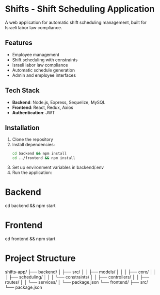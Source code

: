 # Shifts - Shift Scheduling Application

A web application for automatic shift scheduling management, built for Israeli labor law compliance.

## Features

- Employee management
- Shift scheduling with constraints
- Israeli labor law compliance
- Automatic schedule generation
- Admin and employee interfaces

## Tech Stack

- **Backend**: Node.js, Express, Sequelize, MySQL
- **Frontend**: React, Redux, Axios
- **Authentication**: JWT

## Installation

1. Clone the repository
2. Install dependencies:
   ```bash
   cd backend && npm install
   cd ../frontend && npm install
3. Set up environment variables in backend/.env
4.   Run the application:
   # Backend
   cd backend && npm start
   # Frontend
   cd frontend && npm start


# Project Structure

shifts-app/
├── backend/
│   ├── src/
│   │   ├── models/
│   │   │   ├── core/
│   │   │   ├── scheduling/
│   │   │   └── constraints/
│   │   ├── controllers/
│   │   ├── routes/
│   │   └── services/
│   └── package.json
└── frontend/
├── src/
└── package.json

